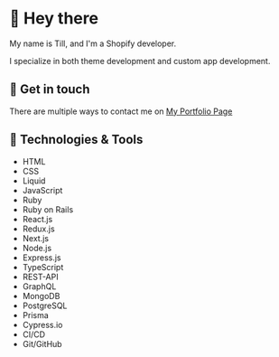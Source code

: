 # 👋 Hey there

My name is Till, and I'm a Shopify developer.

I specialize in both theme development and custom app development.

## 🛒 Get in touch

There are multiple ways to contact me on [My Portfolio Page](https://tilltaeubrich.com/)

## 🔧 Technologies & Tools

- HTML
- CSS
- Liquid
- JavaScript
- Ruby
- Ruby on Rails
- React.js
- Redux.js
- Next.js
- Node.js
- Express.js
- TypeScript
- REST-API
- GraphQL
- MongoDB
- PostgreSQL
- Prisma
- Cypress.io
- CI/CD
- Git/GitHub
